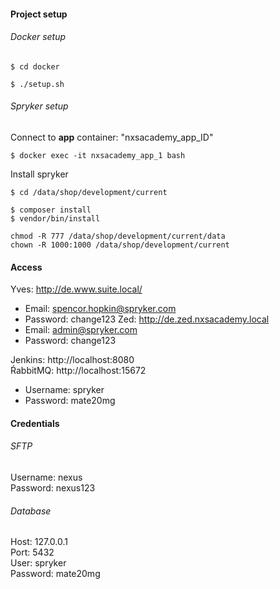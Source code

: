  #### Project setup
 
 ###### Docker setup
 ```
$ cd docker

$ ./setup.sh
 ```

###### Spryker setup
Connect to **app** container: "nxsacademy\_app\_ID"

```
$ docker exec -it nxsacademy_app_1 bash
```

Install spryker
```
$ cd /data/shop/development/current

$ composer install
$ vendor/bin/install

chmod -R 777 /data/shop/development/current/data
chown -R 1000:1000 /data/shop/development/current
```

#### Access

Yves: http://de.www.suite.local/
- Email: spencor.hopkin@spryker.com
- Password: change123
Zed: http://de.zed.nxsacademy.local
- Email: admin@spryker.com
- Password: change123

Jenkins: http://localhost:8080  
ŔabbitMQ: http://localhost:15672
- Username: spryker
- Password: mate20mg

#### Credentials

###### SFTP
Username: nexus  
Password: nexus123

###### Database
Host: 127.0.0.1  
Port: 5432  
User: spryker  
Password: mate20mg
